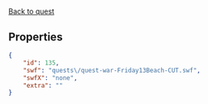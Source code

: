# <no name available>

<no description available>

[Back to quest](../quests.md)

## Properties

```json
{
    "id": 135,
    "swf": "quests\/quest-war-Friday13Beach-CUT.swf",
    "swfX": "none",
    "extra": ""
}
```

